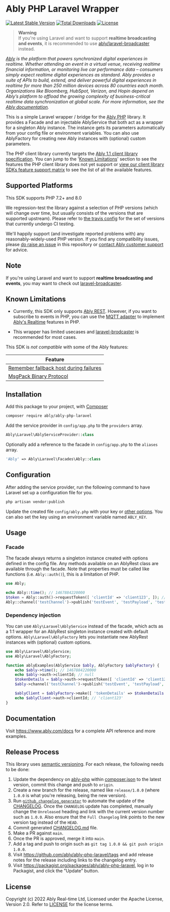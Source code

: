 # Ably PHP Laravel Wrapper

[![Latest Stable Version](https://poser.pugx.org/ably/ably-php-laravel/v/stable)](https://packagist.org/packages/ably/ably-php-laravel)
[![Total Downloads](https://poser.pugx.org/ably/ably-php-laravel/downloads)](https://packagist.org/packages/ably/ably-php-laravel)
[![License](https://poser.pugx.org/ably/ably-php-laravel/license)](https://packagist.org/packages/ably/ably-php-laravel)

> **Warning** </br>
> If you're using Laravel and want to support **realtime broadcasting and events**, it is recommended to use [ably/laravel-broadcaster](https://packagist.org/packages/ably/laravel-broadcaster/) instead.

_[Ably](https://ably.com) is the platform that powers synchronized digital experiences in realtime. Whether attending an event in a virtual venue, receiving realtime financial information, or monitoring live car performance data – consumers simply expect realtime digital experiences as standard. Ably provides a suite of APIs to build, extend, and deliver powerful digital experiences in realtime for more than 250 million devices across 80 countries each month. Organizations like Bloomberg, HubSpot, Verizon, and Hopin depend on Ably’s platform to offload the growing complexity of business-critical realtime data synchronization at global scale. For more information, see the [Ably documentation](https://ably.com/docs)._

This is a simple Laravel wrapper / bridge for the [Ably PHP](https://github.com/ably/ably-php) library. It provides a Facade and an injectable AblyService that both act as a wrapper for a singleton Ably instance. The instance gets its parameters automatically from your config file or environment variables. You can also use AblyFactory for creating new Ably instances with (optional) custom parameters.

The PHP client library currently targets the [Ably 1.1 client library specification](https://www.ably.com/docs/client-lib-development-guide/features/). You can jump to the '[Known Limitations](#known-limitations)' section to see the features the PHP client library does not yet support or [view our client library SDKs feature support matrix](https://www.ably.com/download/sdk-feature-support-matrix) to see the list of all the available features.

## Supported Platforms

This SDK supports PHP 7.2+ and 8.0

We regression-test the library against a selection of PHP versions (which will change over time, but usually consists of the versions that are supported upstream). Please refer to [the travis config](.travis.yml) for the set of versions that currently undergo CI testing.

We'll happily support (and investigate reported problems with) any reasonably-widely-used PHP version.
If you find any compatibility issues, please [do raise an issue](https://github.com/ably/ably-php-laravel/issues/new) in this repository or [contact Ably customer support](https://support.ably.com/) for advice.

## Note

If you're using Laravel and want to support **realtime broadcasting and events**, you may want to check out [laravel-broadcaster](https://packagist.org/packages/ably/laravel-broadcaster/).

## Known Limitations

- Currently, this SDK only supports [Ably REST](https://www.ably.com/docs/rest). However, if you want to subscribe to events in PHP, you can use the [MQTT adapter](https://www.ably.com/docs/mqtt) to implement [Ably's Realtime](https://www.ably.com/docs/realtime) features in PHP. 

- This wrapper has limited usecases and [laravel-brodcaster](https://github.com/ably/laravel-broadcaster) is recommended for most cases.

This SDK is *not compatible* with some of the Ably features:

| Feature |
| --- |
| [Remember fallback host during failures](https://www.ably.com/docs/realtime/usage#client-options) |
| [MsgPack Binary Protocol](https://www.ably.com/docs/realtime/usage#client-options) |

## Installation

Add this package to your project, with [Composer](https://getcomposer.org/)

```bash
composer require ably/ably-php-laravel
```

Add the service provider in `config/app.php` to the `providers` array.

```php
Ably\Laravel\AblyServiceProvider::class
```

Optionally add a reference to the facade in `config/app.php` to the `aliases` array.

```php
'Ably' => Ably\Laravel\Facades\Ably::class
```

## Configuration

After adding the service provider, run the following command to have Laravel set up a configuration file for you.

```bash
php artisan vendor:publish
```

Update the created file `config/ably.php` with your key or [other options](https://www.ably.com/docs/rest/usage#client-options). You can also set the key using an environment variable named `ABLY_KEY`.

## Usage

### Facade

The facade always returns a singleton instance created with options defined in the config file. Any methods available on an AblyRest class are available through the facade. Note that properties must be called like functions (i.e. `Ably::auth()`), this is a limitation of PHP.

```php
use Ably;

echo Ably::time(); // 1467884220000
$token = Ably::auth()->requestToken([ 'clientId' => 'client123', ]); // Ably\Models\TokenDetails
Ably::channel('testChannel')->publish('testEvent', 'testPayload', 'testClientId');
```

### Dependency injection

You can use `Ably\Laravel\AblyService` instead of the facade, which acts as a 1:1 wrapper for an AblyRest singleton instance created with default options. `Ably\Laravel\AblyFactory` lets you instantiate new AblyRest instances with (optional) custom options.

```php
use Ably\Laravel\AblyService;
use Ably\Laravel\AblyFactory;

function ablyExamples(AblyService $ably, AblyFactory $ablyFactory) {
	echo $ably->time(); // 1467884220000
	echo $ably->auth->clientId; // null
	$tokenDetails = $ably->auth->requestToken([ 'clientId' => 'client123', ]); // Ably\Models\TokenDetails
	$ably->channel('testChannel')->publish('testEvent', 'testPayload', 'testClientId');

	$ablyClient = $ablyFactory->make([ 'tokenDetails' => $tokenDetails ]);
	echo $ablyClient->auth->clientId; // 'client123'
}
```

## Documentation

Visit https://www.ably.com/docs for a complete API reference and more examples.

## Release Process

This library uses [semantic versioning](http://semver.org/). For each release, the following needs to be done:

1. Update the dependency on [ably-php](https://github.com/ably/ably-php) within [composer.json](./composer.json) to the latest version, commit this change and push to `origin`.
2. Create a new branch for the release, named like `release/1.0.0` (where `1.0.0` is what you're releasing, being the new version).
3. Run [`github_changelog_generator`](https://github.com/skywinder/Github-Changelog-Generator) to automate the update of the [CHANGELOG](./CHANGELOG.md). Once the `CHANGELOG` update has completed, manually change the `Unreleased` heading and link with the current version number such as `1.0.0`. Also ensure that the `Full Changelog` link points to the new version tag instead of the `HEAD`.
4. Commit generated [CHANGELOG.md](./CHANGELOG.md) file.
5. Make a PR against `main`.
6. Once the PR is approved, merge it into `main`.
7. Add a tag and push to origin such as `git tag 1.0.0 && git push origin 1.0.0`.
8. Visit https://github.com/ably/ably-php-laravel/tags and add release notes for the release including links to the changelog entry.
9. Visit https://packagist.org/packages/ably/ably-php-laravel, log in to Packagist, and click the "Update" button.


## License

Copyright (c) 2022 Ably Real-time Ltd, Licensed under the Apache License, Version 2.0.  Refer to [LICENSE](LICENSE) for the license terms.
